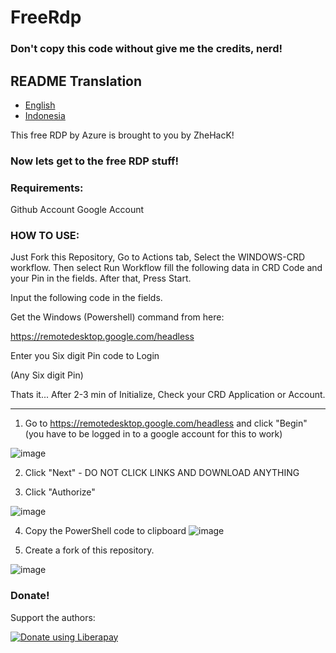 # FreeRdp
### Don't copy this code without give me the credits, nerd! 
## README Translation
- [English](README.md)
- [Indonesia](README.Id.md)

This free RDP by Azure is brought to you by ZheHacK!

### Now lets get to the free RDP stuff!

### Requirements:

Github Account
Google Account


### HOW TO USE:

Just Fork this Repository, Go to Actions tab, Select the WINDOWS-CRD workflow. Then select Run Workflow fill the following data in CRD Code and your Pin in the fields. After that, Press Start.

Input the following code in the fields.

Get the Windows (Powershell) command from here:

https://remotedesktop.google.com/headless

Enter you Six digit Pin code to Login

(Any Six digit Pin)

Thats it... After 2-3 min of Initialize, Check your CRD Application or Account.




------------------------------------

1. Go to https://remotedesktop.google.com/headless and click "Begin" (you have to be logged in to a google account for this to work)

![image](https://user-images.githubusercontent.com/107085826/181581015-e24fd260-75bf-4352-b081-dbe71c0f96f0.png)


2. Click "Next" - DO NOT CLICK LINKS AND DOWNLOAD ANYTHING

3. Click "Authorize"


![image](https://user-images.githubusercontent.com/107085826/181581949-ae6e9955-5b06-4429-9bb2-639cde65df67.png)


4. Copy the PowerShell code to clipboard 
![image](https://user-images.githubusercontent.com/107085826/181587525-f73ad169-a02b-4c0b-b4a6-edf3cc4bf43f.png)


5. Create a fork of this repository. 

![image](https://user-images.githubusercontent.com/107085826/181589224-a802334a-a86a-4d7e-942c-054d8f2169e6.png)


### Donate!
Support the authors:


<noscript><a href="https://liberapay.com/ZheHacK/donate"><img alt="Donate using Liberapay" src="https://liberapay.com/assets/widgets/donate.svg"></a></noscript>



